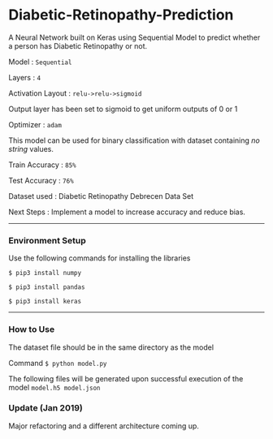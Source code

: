 # Diabetic-Retinopathy-Prediction
A Neural Network built on Keras using Sequential Model to predict whether a person has Diabetic Retinopathy or not.

Model : `Sequential`

Layers : `4`

Activation Layout : `relu->relu->sigmoid`

Output layer has been set to sigmoid to get uniform outputs of 0 or 1

Optimizer : `adam`

This model can be used for binary classification with dataset containing *no string* values.

Train Accuracy : `85%`

Test Accuracy : `76%`

Dataset used : Diabetic Retinopathy Debrecen Data Set

Next Steps : Implement a model to increase accuracy and reduce bias.

---

### Environment Setup

Use the following commands for installing the libraries

`$ pip3 install numpy`

`$ pip3 install pandas`

`$ pip3 install keras`

---

### How to Use

The dataset file should be in the same directory as the model

Command `$ python model.py` 

The following files will be generated upon successful execution of the model `model.h5 model.json`

### Update (Jan 2019)
Major refactoring and a different architecture coming up.
